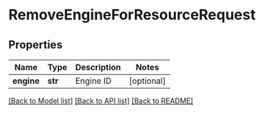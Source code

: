 # RemoveEngineForResourceRequest

## Properties
Name | Type | Description | Notes
------------ | ------------- | ------------- | -------------
**engine** | **str** | Engine ID | [optional] 

[[Back to Model list]](../README.md#documentation-for-models) [[Back to API list]](../README.md#documentation-for-api-endpoints) [[Back to README]](../README.md)


